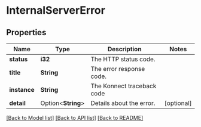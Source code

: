 # InternalServerError

## Properties

Name | Type | Description | Notes
------------ | ------------- | ------------- | -------------
**status** | **i32** | The HTTP status code. | 
**title** | **String** | The error response code. | 
**instance** | **String** | The Konnect traceback code | 
**detail** | Option<**String**> | Details about the error. | [optional]

[[Back to Model list]](../README.md#documentation-for-models) [[Back to API list]](../README.md#documentation-for-api-endpoints) [[Back to README]](../README.md)



